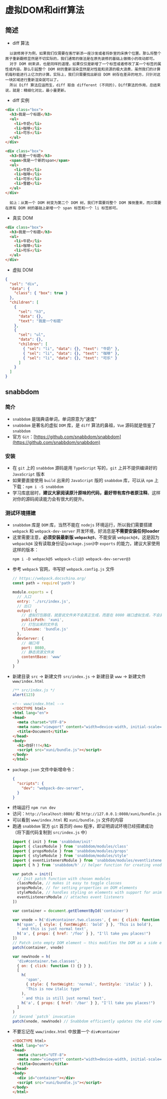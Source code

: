 # 虚拟DOM和diff算法
## 简述
- diff 算法
```
  以装修房子为例，如果我们仅需要在客厅新添一座沙发或者将卧室的床换个位置。那么将整个房子重新翻修显然是不切实际的，我们通常的做法是在原先装修的基础上做微小的改动即可。
  对于 DOM 树来讲，也是同样的道理，如果仅仅是新增了一个标签或者修改了某一个标签的属性或内容。那么引起整个 DOM 树的重新渲染显然是对性能和资源的极大浪费，虽然我们的计算机每秒能进行上亿次的计算。实际上，我们只需要找出新旧 DOM 树存在差异的地方，只针对这一块区域进行重新渲染就可以了。
  所以 Diff 算法应运而生，diff 取自 different (不同的)，Diff算法的作用，总结来说，就是：精细化对比，最小量更新。
```
- diff 实例
```html
<div class="box">
  <h3>我是一个标题</h3>
  <ul>
    <li>牛奶</li>
    <li>咖啡</li>
    <li>可乐</li>
  </ul>
</div>
```
```html
<div class="box">
  <h3>我是一个标题</h3>
  <span>我是一个新的span</span>
  <ul>
    <li>牛奶</li>
    <li>咖啡</li>
    <li>可乐</li>
    <li>雪碧</li>
  </ul>
</div>
```
```
  如上：从第一个 DOM 树变为第二个 DOM 树，我们不需要将整个 DOM 推倒重来，而只需要在原有 DOM 树的基础上新增一个 span 标签和一个 li 标签即可。
```
- 真实 DOM
```html
<div class="box">
  <h3>我是一个标题</h3>
  <ul>
    <li>牛奶</li>
    <li>咖啡</li>
    <li>可乐</li>
  </ul>
</div>
```
- 虚拟 DOM
```json
{
  "sel": "div",
  "data": {
    "class": { "box": true }
  },
  "children": [
    {
      "sel": "h3",
      "data": {},
      "text": "我是一个标题"
    },
    {
      "sel": "ul",
      "data": {},
      "children": [
        { "sel": "li", "data": {}, "text": "牛奶" },
        { "sel": "li", "data": {}, "text": "咖啡" },
        { "sel": "li", "data": {}, "text": "可乐" }
      ]
    }
  ]
}
```
## snabbdom
### 简介
- `snabbdom` 是瑞典语单词，单词原意为“速度”
- `snabbdom` 是著名的虚拟 `DOM` 库，是 `diff` 算法的鼻祖，`Vue` 源码就是借鉴了 `snabbdom`
- 官方 `Git`：[https://github.com/snabbdom/snabbdom](https://github.com/snabbdom/snabbdom)
### 安装
- 在 `git` 上的 `snabbdom` 源码是用 `TypeScript` 写的，`git` 上并不提供编译好的 `JavaScript` 版本
- 如果要直接使用 `build` 出来的 `JavaScript` 版的 `snabbdom` 库，可以从 `npm` 上下载：`npm i -S snabbdom`
- 学习库底层时，**建议大家阅读原汁原味的代码，最好带有库作者原注释**。这样对你的源码阅读能力会有很大的提升。
### 测试环境搭建
-  `snabbdom` 库是 `DOM` 库，当然不能在 `nodejs` 环境运行，所以我们需要搭建 `webpack` 和 `webpack-dev-server` 开发环境，好消息是**不需要安装任何loader**
- 这里需要注意，**必须安装最新版 `webpack@5`**，不能安装 `webpack@4`，这是因为 `webpack@4` 没有读取身份证(`package.json`)中 `exports` 的能力，建议大家使用这样的版本：
  ```
  npm i -D webpack@5 webpack-cli@3 webpack-dev-server@3
  ```
- 参考 `webpack` 官网，书写好 `webpack.config.js` 文件
  ```js
  // https://webpack.docschina.org/
  const path = require('path')

  module.exports = {
    // 入口
    entry: './src/index.js',
    // 出口
    output: {
      // 虚拟打包路径，就是说文件夹不会真正生成，而是在 8080 端口虚拟生成，不会真正的物理生成
      publicPath: 'xuni',
      // 打包出来的文件名
      filename: 'bundle.js'
    },
    devServer: {
      // 端口号
      port: 8080,
      // 静态资源文件夹
      contentBase: 'www'
    }
  }
  ```
- 新建目录 `src` -> 新建文件 `src/index.js` ->  新建目录 `www` -> 新建文件 `www/index.html`
  ```js
  /** src/index.js */
  alert(123)
  ```
  ```html
  <!-- www/index.html -->
  <!DOCTYPE html>
  <html lang="en">
  <head>
    <meta charset="UTF-8">
    <meta name="viewport" content="width=device-width, initial-scale=1.0">
    <title>Document</title>
  </head>
  <body>
    <h1>你好!!!</h1>
    <script src="xuni/bundle.js"></script>
  </body>
  </html>
  ```
- `package.json` 文件中新增命令：
  ```json
  {
    "scripts": {
      "dev": "webpack-dev-server",
    }
  }
  ```
- 终端运行 `npm run dev`
- 访问：`http://localhost:8080/` 和 `http://127.0.0.1:8080/xuni/bundle.js`
- 可以看到 `www/index.html` 和 `xuni/bundle.js` 文件的内容
- 跑通 `snabbdom` 官方 `git` 首页的 `demo` 程序，即证明调试环境已经搭建成功（将下面代码复制到 `src/index.js` 中）
  ```js
  import { init } from 'snabbdom/init'
  import { classModule } from 'snabbdom/modules/class'
  import { propsModule } from 'snabbdom/modules/props'
  import { styleModule } from 'snabbdom/modules/style'
  import { eventListenersModule } from 'snabbdom/modules/eventlisteners'
  import { h } from 'snabbdom/h' // helper function for creating vnodes

  var patch = init([
    // Init patch function with chosen modules
    classModule, // makes it easy to toggle classes
    propsModule, // for setting properties on DOM elements
    styleModule, // handles styling on elements with support for animations
    eventListenersModule // attaches event listeners
  ])

  var container = document.getElementById('container')

  var vnode = h('div#container.two.classes', { on: { click: function () {} } }, [
    h('span', { style: { fontWeight: 'bold' } }, 'This is bold'),
    ' and this is just normal text',
    h('a', { props: { href: '/foo' } }, "I'll take you places!")
  ])
  // Patch into empty DOM element – this modifies the DOM as a side effect
  patch(container, vnode)

  var newVnode = h(
    'div#container.two.classes',
    { on: { click: function () {} } },
    [
      h(
        'span',
        { style: { fontWeight: 'normal', fontStyle: 'italic' } },
        'This is now italic type'
      ),
      ' and this is still just normal text',
      h('a', { props: { href: '/bar' } }, "I'll take you places!")
    ]
  )
  // Second `patch` invocation
  patch(vnode, newVnode) // Snabbdom efficiently updates the old view to the new state
  ```
- 不要忘记在 `www/index.html` 中放置一个 `div#container`
  ```html
  <!DOCTYPE html>
  <html lang="en">
  <head>
    <meta charset="UTF-8">
    <meta name="viewport" content="width=device-width, initial-scale=1.0">
    <title>Document</title>
  </head>
  <body>
    <div id="container"></div>
    <script src="xuni/bundle.js"></script>
  </body>
  </html>
  ```